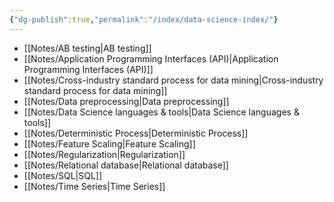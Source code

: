 ```yaml
---
{"dg-publish":true,"permalink":"/index/data-science-index/"}
---
```


- [[Notes/AB testing\|AB testing]]
- [[Notes/Application Programming Interfaces (API)\|Application Programming Interfaces (API)]]
- [[Notes/Cross-industry standard process for data mining\|Cross-industry standard process for data mining]]
- [[Notes/Data preprocessing\|Data preprocessing]]
- [[Notes/Data Science languages & tools\|Data Science languages & tools]]
- [[Notes/Deterministic Process\|Deterministic Process]]
- [[Notes/Feature Scaling\|Feature Scaling]]
- [[Notes/Regularization\|Regularization]]
- [[Notes/Relational database\|Relational database]]
- [[Notes/SQL\|SQL]]
- [[Notes/Time Series\|Time Series]]
